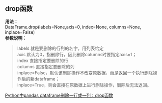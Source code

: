 ## drop函数
**用法：**  
DataFrame.drop(labels=None,axis=0, index=None, columns=None, inplace=False)  
**参数说明：**  
> labels 就是要删除的行列的名字，用列表给定  
axis 默认为0，指删除行，因此删除columns时要指定axis=1；  
index 直接指定要删除的行  
columns 直接指定要删除的列  
inplace=False，默认该删除操作不改变原数据，而是返回一个执行删除操作后的新dataframe；  
inplace=True，则会直接在原数据上进行删除操作，删除后无法返回。   

[Python中pandas dataframe删除一行或一列：drop函数](https://blog.csdn.net/songyunli1111/article/details/79306639)
